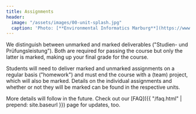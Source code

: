 ```yaml
---
title: Assignments
header:
  image: "/assets/images/00-unit-splash.jpg"
  caption: 'Photo: [**Environmental Informatics Marburg**](https://www.flickr.com/environmentalinformatics-marburg/)'
---
```


We distinguish between unmarked and marked deliverables ("Studien- und Prüfungsleistung"). Both are required for passing the course but only the latter is marked, making up your final grade for the course.

Students will need to deliver marked and unmarked assignments on a regular basis ("homework") and must end the course with a (team) project, which will also be marked.
Details on the individual assignments and whether or not they will be marked can be found in the respective units.
<!--more-->
More details will follow in the future. Check out our [FAQ]({{ "/faq.html" | prepend: site.baseurl }}) page for updates, too.


<!--

### Unmarked deliverables

xxx


### Marked deliverables

xxx


### Final team project

xxx

-->
